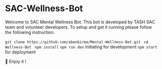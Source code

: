 # SAC-Wellness-Bot

Welcome to SAC Mental Wellness Bot. This bot is developed by TASH SAC team and volunteer developers.
To setup and get it running please follow the following instruction.

`git clone https://github.com/abenGirma/Mental-Wellness-Bot.git `
`cd Wellness-Bot `
`npm install`
`npm run dev` initiating for development `npm start` for deployment

🤗 Enjoy it !
